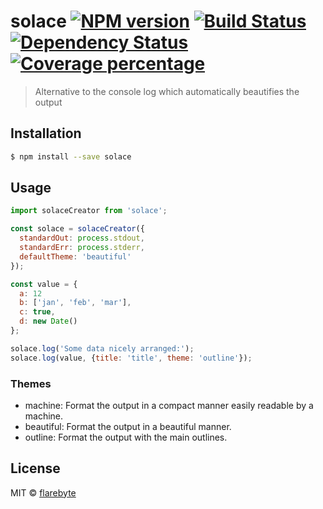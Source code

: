 # solace [![NPM version][npm-image]][npm-url] [![Build Status][travis-image]][travis-url] [![Dependency Status][daviddm-image]][daviddm-url] [![Coverage percentage][coveralls-image]][coveralls-url]
> Alternative to the console log which automatically beautifies the output

## Installation

```sh
$ npm install --save solace
```

## Usage

```js
import solaceCreator from 'solace';

const solace = solaceCreator({
  standardOut: process.stdout,
  standardErr: process.stderr,
  defaultTheme: 'beautiful'
});

const value = {
  a: 12
  b: ['jan', 'feb', 'mar'],
  c: true,
  d: new Date()
};

solace.log('Some data nicely arranged:');
solace.log(value, {title: 'title', theme: 'outline'});

```

### Themes

* machine: Format the output in a compact manner easily readable by a machine.
* beautiful: Format the output in a beautiful manner.
* outline: Format the output with the main outlines.


## License

MIT © [flarebyte](https://github.com/flarebyte)


[npm-image]: https://badge.fury.io/js/solace.svg
[npm-url]: https://npmjs.org/package/solace
[travis-image]: https://travis-ci.org/flarebyte/solace.svg?branch=master
[travis-url]: https://travis-ci.org/flarebyte/solace
[daviddm-image]: https://david-dm.org/flarebyte/solace.svg?theme=shields.io
[daviddm-url]: https://david-dm.org/flarebyte/solace
[coveralls-image]: https://coveralls.io/repos/flarebyte/solace/badge.svg
[coveralls-url]: https://coveralls.io/r/flarebyte/solace
